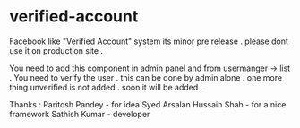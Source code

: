 # verified-account

Facebook like "Verified Account" system
 its minor  pre release . please dont use it on production site .

You need to add this component in admin panel and from usermanger -> list .
You need to verify the user . this can be done by admin alone . one more thing 
unverified is not added . soon it will be added . 


Thanks :
Paritosh Pandey - for idea 
Syed Arsalan Hussain Shah - for a nice framework 
Sathish Kumar - developer
